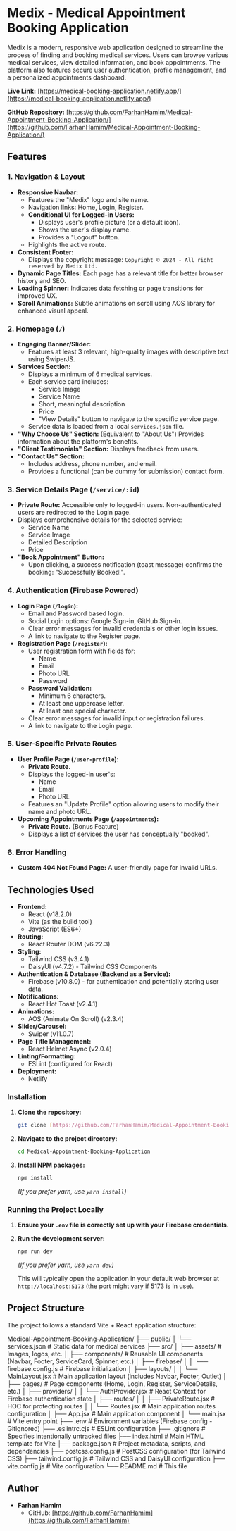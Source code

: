 # Medix - Medical Appointment Booking Application

Medix is a modern, responsive web application designed to streamline the process of finding and booking medical services. Users can browse various medical services, view detailed information, and book appointments. The platform also features secure user authentication, profile management, and a personalized appointments dashboard.

**Live Link:** [https://medical-booking-application.netlify.app/](https://medical-booking-application.netlify.app/)

**GitHub Repository:** [https://github.com/FarhanHamim/Medical-Appointment-Booking-Application/](https://github.com/FarhanHamim/Medical-Appointment-Booking-Application/)

## Features

### 1. Navigation & Layout
* **Responsive Navbar:**
    * Features the "Medix" logo and site name.
    * Navigation links: Home, Login, Register.
    * **Conditional UI for Logged-in Users:**
        * Displays user's profile picture (or a default icon).
        * Shows the user's display name.
        * Provides a "Logout" button.
    * Highlights the active route.
* **Consistent Footer:**
    * Displays the copyright message: `Copyright © 2024 - All right reserved by Medix Ltd.`
* **Dynamic Page Titles:** Each page has a relevant title for better browser history and SEO.
* **Loading Spinner:** Indicates data fetching or page transitions for improved UX.
* **Scroll Animations:** Subtle animations on scroll using AOS library for enhanced visual appeal.

### 2. Homepage (`/`)
* **Engaging Banner/Slider:**
    * Features at least 3 relevant, high-quality images with descriptive text using SwiperJS.
* **Services Section:**
    * Displays a minimum of 6 medical services.
    * Each service card includes:
        * Service Image
        * Service Name
        * Short, meaningful description
        * Price
        * "View Details" button to navigate to the specific service page.
    * Service data is loaded from a local `services.json` file.
* **"Why Choose Us" Section:** (Equivalent to "About Us") Provides information about the platform's benefits.
* **"Client Testimonials" Section:** Displays feedback from users.
* **"Contact Us" Section:**
    * Includes address, phone number, and email.
    * Provides a functional (can be dummy for submission) contact form.

### 3. Service Details Page (`/service/:id`)
* **Private Route:** Accessible only to logged-in users. Non-authenticated users are redirected to the Login page.
* Displays comprehensive details for the selected service:
    * Service Name
    * Service Image
    * Detailed Description
    * Price
* **"Book Appointment" Button:**
    * Upon clicking, a success notification (toast message) confirms the booking: "Successfully Booked!".

### 4. Authentication (Firebase Powered)
* **Login Page (`/login`):**
    * Email and Password based login.
    * Social Login options: Google Sign-in, GitHub Sign-in.
    * Clear error messages for invalid credentials or other login issues.
    * A link to navigate to the Register page.
* **Registration Page (`/register`):**
    * User registration form with fields for:
        * Name
        * Email
        * Photo URL
        * Password
    * **Password Validation:**
        * Minimum 6 characters.
        * At least one uppercase letter.
        * At least one special character.
    * Clear error messages for invalid input or registration failures.
    * A link to navigate to the Login page.

### 5. User-Specific Private Routes
* **User Profile Page (`/user-profile`):**
    * **Private Route.**
    * Displays the logged-in user's:
        * Name
        * Email
        * Photo URL
    * Features an "Update Profile" option allowing users to modify their name and photo URL.
* **Upcoming Appointments Page (`/appointments`):**
    * **Private Route.** (Bonus Feature)
    * Displays a list of services the user has conceptually "booked".

### 6. Error Handling
* **Custom 404 Not Found Page:** A user-friendly page for invalid URLs.

## Technologies Used

* **Frontend:**
    * React (v18.2.0)
    * Vite (as the build tool)
    * JavaScript (ES6+)
* **Routing:**
    * React Router DOM (v6.22.3)
* **Styling:**
    * Tailwind CSS (v3.4.1)
    * DaisyUI (v4.7.2) - Tailwind CSS Components
* **Authentication & Database (Backend as a Service):**
    * Firebase (v10.8.0) - for authentication and potentially storing user data.
* **Notifications:**
    * React Hot Toast (v2.4.1)
* **Animations:**
    * AOS (Animate On Scroll) (v2.3.4)
* **Slider/Carousel:**
    * Swiper (v11.0.7)
* **Page Title Management:**
    * React Helmet Async (v2.0.4)
* **Linting/Formatting:**
    * ESLint (configured for React)
* **Deployment:**
    * Netlify

### Installation

1.  **Clone the repository:**
    ```sh
    git clone [https://github.com/FarhanHamim/Medical-Appointment-Booking-Application.git](https://github.com/FarhanHamim/Medical-Appointment-Booking-Application.git)
    ```
2.  **Navigate to the project directory:**
    ```sh
    cd Medical-Appointment-Booking-Application
    ```
3.  **Install NPM packages:**
    ```sh
    npm install
    ```
    *(If you prefer yarn, use `yarn install`)*

### Running the Project Locally

1.  **Ensure your `.env` file is correctly set up with your Firebase credentials.**
2.  **Run the development server:**
    ```sh
    npm run dev
    ```
    *(If you prefer yarn, use `yarn dev`)*

    This will typically open the application in your default web browser at `http://localhost:5173` (the port might vary if 5173 is in use).

## Project Structure

The project follows a standard Vite + React application structure:

Medical-Appointment-Booking-Application/
├── public/
│   └── services.json       # Static data for medical services
├── src/
│   ├── assets/             # Images, logos, etc.
│   ├── components/         # Reusable UI components (Navbar, Footer, ServiceCard, Spinner, etc.)
│   ├── firebase/
│   │   └── firebase.config.js # Firebase initialization
│   ├── layouts/
│   │   └── MainLayout.jsx    # Main application layout (includes Navbar, Footer, Outlet)
│   ├── pages/              # Page components (Home, Login, Register, ServiceDetails, etc.)
│   ├── providers/
│   │   └── AuthProvider.jsx  # React Context for Firebase authentication state
│   ├── routes/
│   │   ├── PrivateRoute.jsx  # HOC for protecting routes
│   │   └── Routes.jsx        # Main application routes configuration
│   ├── App.jsx               # Main application component
│   └── main.jsx              # Vite entry point
├── .env                      # Environment variables (Firebase config - Gitignored)
├── .eslintrc.cjs           # ESLint configuration
├── .gitignore                # Specifies intentionally untracked files
├── index.html                # Main HTML template for Vite
├── package.json              # Project metadata, scripts, and dependencies
├── postcss.config.js         # PostCSS configuration (for Tailwind CSS)
├── tailwind.config.js        # Tailwind CSS and DaisyUI configuration
├── vite.config.js            # Vite configuration
└── README.md                 # This file


## Author

* **Farhan Hamim**
    * GitHub: [https://github.com/FarhanHamim](https://github.com/FarhanHamim)

